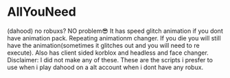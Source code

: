 # AllYouNeed
(dahood) no robuxs? NO problem😎
It has speed glitch animation if you dont have animation pack.
Repeating animationm changer. If you die you will still have the animation(sometimes it glitches out and you will need to re execute).
Also has client sided korblox and headless and face changer.
Disclaimer: I did not make any of these. These are the scripts i presfer to use when i play dahood on a alt account when i dont have any robux.
